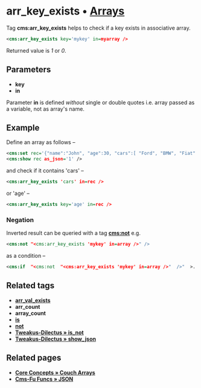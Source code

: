 # arr_key_exists • [Arrays](#related-pages)

Tag **cms:arr_key_exists** helps to check if a key exists in associative array.

```xml
<cms:arr_key_exists key='mykey' in=myarray />
```

Returned value is *1* or *0*.

## Parameters

* **key**
* **in**

Parameter **in** is defined *without* single or double quotes i.e. array passed as a variable, not as array's name.

## Example

Define an array as follows –

```xml
<cms:set rec='{"name":"John", "age":30, "cars":[ "Ford", "BMW", "Fiat" ]}' is_json='1' />
<cms:show rec as_json='1' />
```

and check if it contains 'cars' –

```xml
<cms:arr_key_exists 'cars' in=rec />
```

or 'age' –

```xml
<cms:arr_key_exists key='age' in=rec />
```

### Negation

Inverted result can be queried with a tag [**cms:not**](#related-tags) e.g.

```xml
<cms:not "<cms:arr_key_exists 'mykey' in=array />" />
```

as a condition –

```xml
<cms:if  "<cms:not  "<cms:arr_key_exists 'mykey' in=array />"  />"  >...</cms:if>
```

## Related tags

* [**arr_val_exists**](https://github.com/trendoman/Midware/tree/main/tags-reference/Arrays/arr_val_exists.md)
* **arr_count**
* **array_count**
* [**is**](https://github.com/trendoman/Midware/tree/main/tags-reference/Arrays/is.md)
* [**not**](https://github.com/trendoman/Midware/tree/main/tags-reference/not.md)
* [**Tweakus-Dilectus &raquo; is_not**](https://github.com/trendoman/Tweakus-Dilectus/tree/main/anton.cms%40ya.ru__tags-new/is_not/)
* [**Tweakus-Dilectus &raquo; show_json**](https://github.com/trendoman/Tweakus-Dilectus/tree/main/anton.cms%40ya.ru__tags-new/show_json/)

## Related pages

* [**Core Concepts &raquo; Couch Arrays**](/concepts/Arrays)
* [**Cms-Fu Funcs &raquo; JSON**](https://github.com/trendoman/Cms-Fu/tree/master/JSON)
